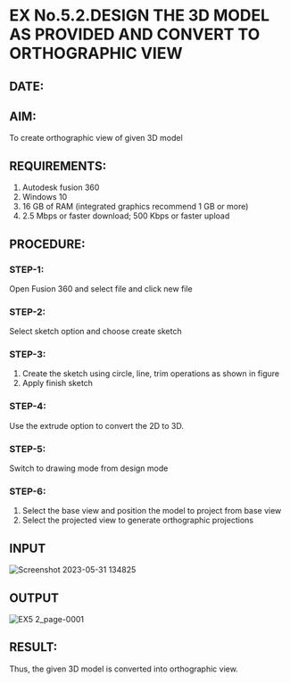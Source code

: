 # EX No.5.2.DESIGN THE 3D MODEL AS PROVIDED AND CONVERT TO ORTHOGRAPHIC VIEW
## DATE:

## AIM: 
To create orthographic view of given 3D model

## REQUIREMENTS: 
1. Autodesk fusion 360
2. Windows 10
3. 16 GB of RAM (integrated graphics recommend 1 GB or more)
4. 2.5 Mbps or faster download; 500 Kbps or faster upload 

## PROCEDURE:

### STEP-1:
Open Fusion 360 and select file and click new file

### STEP-2:
Select sketch option and choose create sketch

### STEP-3: 
1. Create the sketch using circle, line, trim operations as shown in figure
2. Apply finish sketch 

### STEP-4:
 Use the extrude option to convert the 2D to 3D.

### STEP-5:
Switch to drawing mode from design mode 
          
### STEP-6:
1. Select the base view and position the model to project from base view 
2. Select the projected view to generate orthographic projections

## INPUT
![Screenshot 2023-05-31 134825](https://github.com/VigneshkumaranNS/EX-No.5.2/assets/119484483/06cb20b3-2d74-42db-934c-05833288a76c)
## OUTPUT
![EX5 2_page-0001](https://github.com/VigneshkumaranNS/EX-No.5.2/assets/119484483/723229c6-9de1-4351-9026-29f82fcc25de)
## RESULT:
Thus, the given 3D model is converted into orthographic view.
